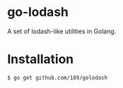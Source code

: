 # go-lodash

A set of lodash-like utilities in Golang.

# Installation

```
$ go get github.com/189/golodash
```

